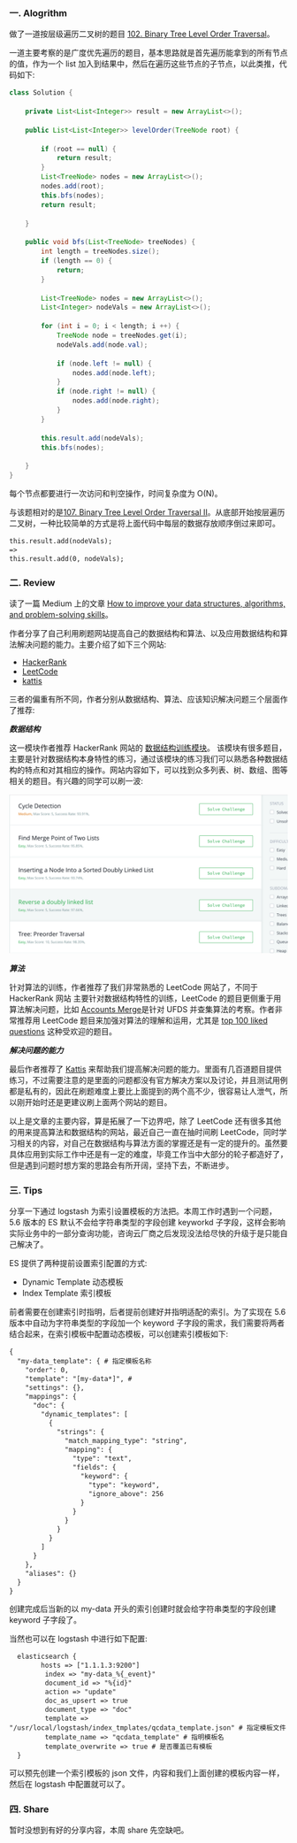 
### 一. Alogrithm

做了一道按层级遍历二叉树的题目 [102. Binary Tree Level Order Traversal](https://leetcode.com/problems/binary-tree-level-order-traversal/)。

一道主要考察的是广度优先遍历的题目，基本思路就是首先遍历能拿到的所有节点的值，作为一个 list 加入到结果中，然后在遍历这些节点的子节点，以此类推，代码如下:

```Java
class Solution {

    private List<List<Integer>> result = new ArrayList<>();

    public List<List<Integer>> levelOrder(TreeNode root) {

        if (root == null) {
            return result;
        }
        List<TreeNode> nodes = new ArrayList<>();
        nodes.add(root);
        this.bfs(nodes);
        return result;

    }

    public void bfs(List<TreeNode> treeNodes) {
        int length = treeNodes.size();
        if (length == 0) {
            return;
        }

        List<TreeNode> nodes = new ArrayList<>();
        List<Integer> nodeVals = new ArrayList<>();

        for (int i = 0; i < length; i ++) {
            TreeNode node = treeNodes.get(i);
            nodeVals.add(node.val);

            if (node.left != null) {
                nodes.add(node.left);
            }
            if (node.right != null) {
                nodes.add(node.right);
            }
        }

        this.result.add(nodeVals);
        this.bfs(nodes);

    }
}
```

每个节点都要进行一次访问和判空操作，时间复杂度为 O(N)。

与该题相对的是[107. Binary Tree Level Order Traversal II](https://leetcode.com/problems/binary-tree-level-order-traversal-ii/)。从底部开始按层遍历二叉树，一种比较简单的方式是将上面代码中每层的数据存放顺序倒过来即可。

```
this.result.add(nodeVals);
=>
this.result.add(0, nodeVals);

```

### 二. Review

读了一篇 Medium 上的文章 [How to improve your data structures, algorithms, and problem-solving skills](https://medium.freecodecamp.org/how-to-improve-your-data-structures-algorithms-and-problem-solving-skills-af50971cba60)。

作者分享了自己利用刷题网站提高自己的数据结构和算法、以及应用数据结构和算法解决问题的能力。主要介绍了如下三个网站:

- [HackerRank](https://www.hackerrank.com/)
- [LeetCode](https://leetcode.com/)
- [kattis](https://open.kattis.com/)

三者的偏重有所不同，作者分别从数据结构、算法、应该知识解决问题三个层面作了推荐:

***数据结构***

这一模块作者推荐 HackerRank 网站的 [数据结构训练模块](https://www.hackerrank.com/domains/data-structures)。 该模块有很多题目，主要是针对数据结构本身特性的练习，通过该模块的练习我们可以熟悉各种数据结构的特点和对其相应的操作。网站内容如下，可以找到众多列表、树、数组、图等相关的题目。有兴趣的同学可以刷一波:

![](https://github.com/zouyingjie/arts/blob/master/image/image_190108_01.png) 

***算法***

针对算法的训练，作者推荐了我们非常熟悉的 LeetCode 网站了，不同于 HackerRank 网站
主要针对数据结构特性的训练，LeetCode 的题目更侧重于用算法解决问题，比如 [Accounts Merge](https://leetcode.com/problems/accounts-merge/)是针对 UFDS 并查集算法的考察。作者非常推荐用 LeetCode 题目来加强对算法的理解和运用，尤其是 [top 100 liked questions](https://leetcode.com/problemset/top-100-liked-questions/) 这种受欢迎的题目。

***解决问题的能力***

最后作者推荐了 [Kattis](https://open.kattis.com/) 来帮助我们提高解决问题的能力。里面有几百道题目提供练习，不过需要注意的是里面的问题都没有官方解决方案以及讨论，并且测试用例都是私有的，因此在刷题难度上要比上面提到的两个高不少，很容易让人泄气，所以刚开始时还是更建议刷上面两个网站的题目。

以上是文章的主要内容，算是拓展了一下边界吧，除了 LeetCode 还有很多其他的用来提高算法和数据结构的网站，最近自己一直在抽时间刷 LeetCode，同时学习相关的内容，对自己在数据结构与算法方面的掌握还是有一定的提升的。虽然要具体应用到实际工作中还是有一定的难度，毕竟工作当中大部分的轮子都造好了，但是遇到问题时想方案的思路会有所开阔，坚持下去，不断进步。

### 三. Tips

分享一下通过 logstash 为索引设置模板的方法把。本周工作时遇到一个问题，5.6 版本的 ES 默认不会给字符串类型的字段创建 keyworkd 子字段，这样会影响实际业务中的一部分查询功能，咨询云厂商之后发现没法给尽快的升级于是只能自己解决了。

ES 提供了两种提前设置索引配置的方式:

- Dynamic Template 动态模板
- Index Template 索引模板

前者需要在创建索引时指明，后者提前创建好并指明适配的索引。为了实现在 5.6 版本中自动为字符串类型的字段加一个 keyword 子字段的需求，我们需要将两者结合起来，在索引模板中配置动态模板，可以创建索引模板如下:

```
{
  "my-data_template": { # 指定模板名称
    "order": 0,
    "template": "[my-data*]", # 
    "settings": {},
    "mappings": {
      "doc": {
        "dynamic_templates": [
          {
            "strings": {
              "match_mapping_type": "string",
              "mapping": {
                "type": "text",
                "fields": {
                  "keyword": {
                    "type": "keyword",
                    "ignore_above": 256
                  }
                }
              }
            }
          }
        ]
      }
    },
    "aliases": {}
  }
}
```

创建完成后当新的以 my-data 开头的索引创建时就会给字符串类型的字段创建 keyword 子字段了。

当然也可以在 logstash 中进行如下配置:

```
  elasticsearch {
  		hosts => ["1.1.1.3:9200"]
         index => "my-data_%{_event}"
         document_id => "%{id}"
         action => "update"
         doc_as_upsert => true
         document_type => "doc"
         template => "/usr/local/logstash/index_tmplates/qcdata_template.json" # 指定模板文件
         template_name => "qcdata_template" # 指明模板名
         template_overwrite => true # 是否覆盖已有模板
  }
```

可以预先创建一个索引模板的 json 文件，内容和我们上面创建的模板内容一样，然后在 logstash 中配置就可以了。

### 四. Share

暂时没想到有好的分享内容，本周 share 先空缺吧。